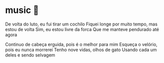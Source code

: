 # **music**  :musical_note:

De volta do luto, eu fui tirar um cochilo
Fiquei longe por muito tempo, mas estou de volta
Sim, eu estou livre da forca
Que me manteve pendurado até agora

Continuo de cabeça erguida, pois é o melhor para mim
Esqueça o velório, pois eu nunca morrerei
Tenho nove vidas, olhos de gato
Usando cada um deles e sendo selvagem



